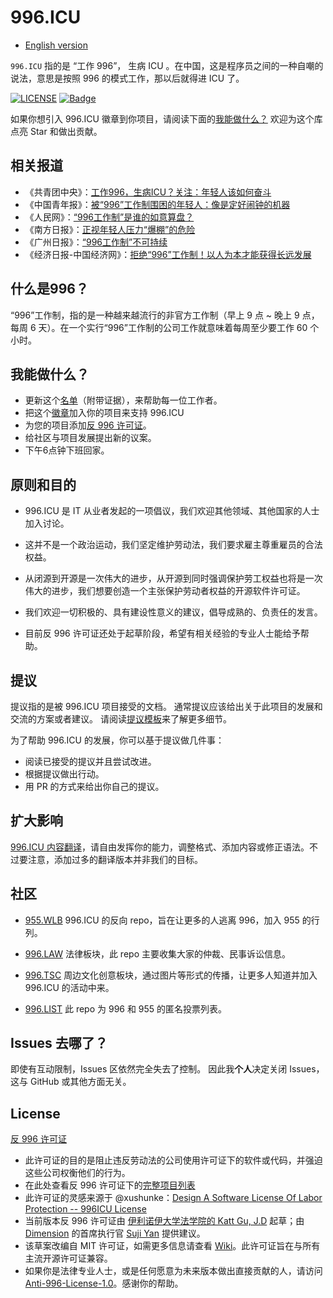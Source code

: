 996.ICU
=======
* [English version](./README_EN.md)

`996.ICU` 指的是 “工作 996”， 生病 ICU 。在中国，这是程序员之间的一种自嘲的说法，意思是按照 996 的模式工作，那以后就得进 ICU 了。

[![LICENSE](https://img.shields.io/badge/license-Anti%20996-blue.svg)](https://github.com/996icu/996.ICU/blob/master/LICENSE)
[![Badge](https://img.shields.io/badge/link-996.icu-red.svg)](https://996.icu/#/zh_CN)

如果你想引入 996.ICU 徽章到你项目，请阅读下面的[我能做什么？](#我能做什么)
欢迎为这个库点亮 Star 和做出贡献。

相关报道
---

- 《共青团中央》：[工作996，生病ICU？关注：年轻人该如何奋斗](https://mp.weixin.qq.com/s/e5qaW6ED_WUunNYG-q7frg)
- 《中国青年报》：[被“996”工作制围困的年轻人：像是定好闹钟的机器](http://zqb.cyol.com/html/2019-04/02/nw.D110000zgqnb_20190402_1-02.htm)
- 《人民网》：[“996工作制”是谁的如意算盘？](http://opinion.people.com.cn/n1/2019/0402/c119388-31009768.html)
- 《南方日报》：[正视年轻人压力“爆棚”的危险](http://epaper.southcn.com/nfdaily/html/2019-04/03/content_7790850.htm)
- 《广州日报》：[“996工作制”不可持续](https://www.toutiao.com/a6675390645005189639)
- 《经济日报-中国经济网》：[拒绝“996”工作制！以人为本才能获得长远发展](http://views.ce.cn/view/ent/201904/03/t20190403_31794131.shtml)

什么是996？
---

“996”工作制，指的是一种越来越流行的非官方工作制（早上 9 点 ~ 晚上 9 点，每周 6 天）。在一个实行“996”工作制的公司工作就意味着每周至少要工作 60 个小时。

我能做什么？
---
- 更新这个[名单](blacklist/blacklist.md)（附带证据），来帮助每一位工作者。
- 把这个[徽章](externals/instruction.md)加入你的项目来支持 996.ICU
- 为您的项目添加[反 996 许可证](LICENSE_CN)。
- 给社区与项目发展提出新的议案。
- 下午6点钟下班回家。

原则和目的
---

* 996.ICU 是 IT 从业者发起的一项倡议，我们欢迎其他领域、其他国家的人士加入讨论。

* 这并不是一个政治运动，我们坚定维护劳动法，我们要求雇主尊重雇员的合法权益。

* 从闭源到开源是一次伟大的进步，从开源到同时强调保护劳工权益也将是一次伟大的进步，我们想要创造一个主张保护劳动者权益的开源软件许可证。

* 我们欢迎一切积极的、具有建设性意义的建议，倡导成熟的、负责任的发言。

* 目前反 996 许可证还处于起草阶段，希望有相关经验的专业人士能给予帮助。
  

提议
---
提议指的是被 996.ICU 项目接受的文档。
通常提议应该给出关于此项目的发展和交流的方案或者建议。
请阅读[提议模板](proposal/proposal_template.md)来了解更多细节。

为了帮助 996.ICU 的发展，你可以基于提议做几件事：
- 阅读已接受的提议并且尝试改进。
- 根据提议做出行动。
- 用 PR 的方式来给出你自己的提议。



扩大影响
---

[996.ICU 内容翻译](i18n/i18n.md)，请自由发挥你的能力，调整格式、添加内容或修正语法。不过要注意，添加过多的翻译版本并非我们的目标。


社区
---

 - [955.WLB](https://github.com/formulahendry/955.WLB) 996.ICU 的反向 repo，旨在让更多的人逃离 996，加入 955 的行列。

 - [996.LAW](https://github.com/Y1ran/996.Law) 法律板块，此 repo 主要收集大家的仲裁、民事诉讼信息。

 - [996.TSC](https://github.com/lxlxw/996.TSC) 周边文化创意板块，通过图片等形式的传播，让更多人知道并加入 996.ICU 的活动中来。

 - [996.LIST](https://github.com/fengT-T/996_list) 此 repo 为 996 和 955 的匿名投票列表。

Issues 去哪了？
---

即使有互动限制，Issues 区依然完全失去了控制。
因此我**个人**决定关闭 Issues，这与 GitHub 或其他方面无关。

License
---

[反 996 许可证](LICENSE)

 - 此许可证的目的是阻止违反劳动法的公司使用许可证下的软件或代码，并强迫这些公司权衡他们的行为。
 - 在此处查看反 996 许可证下的[完整项目列表](awesomelist/projects.md)
 - 此许可证的灵感来源于 @xushunke：[Design A Software License Of Labor Protection -- 996ICU License](https://github.com/996icu/996.ICU/pull/15642)
 - 当前版本反 996 许可证由 [伊利诺伊大学法学院的 Katt Gu, J.D](https://scholar.google.com.sg/citations?user=PTcpQwcAAAAJ&hl=en&oi=ao) 起草；由 [Dimension](https://www.dimension.im) 的首席执行官 [Suji Yan](https://www.linkedin.com/in/tedkoyan/) 提供建议。
 - 该草案改编自 MIT 许可证，如需更多信息请查看 [Wiki](https://github.com/kattgu7/996-License-Draft/wiki)。此许可证旨在与所有主流开源许可证兼容。
 - 如果你是法律专业人士，或是任何愿意为未来版本做出直接贡献的人，请访问 [Anti-996-License-1.0](https://github.com/kattgu7/996-License-Draft)。感谢你的帮助。
